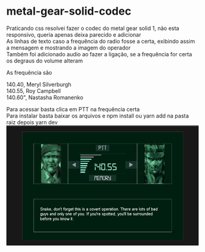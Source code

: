 # metal-gear-solid-codec

Praticando css resolvei fazer o codec do metal gear solid 1, não esta responsivo, queria apenas deixa parecido e adicionar<br>
As linhas de texto caso a frequência do radio fosse a certa, exibindo assim a mensagem e mostrando a imagem do operador<br>
Também foi adicionado audio ao fazer a ligação, se a frequência for certa os degraus do volume alteram 

As frequência são 

140.40, Meryl Silverburgh<br>
140.55, Roy Campbell<br>
140.60", Nastasha Romanenko<br>

Para acessar basta clica em PTT na frequência certa<br>
Para instalar basta baixar os arquivos e npm install ou yarn add na pasta raiz depois yarn dev<br>
<img src="ex.png"/>
